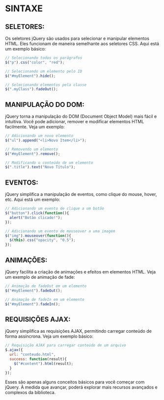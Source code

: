 # SINTAXE
## SELETORES:
Os seletores jQuery são usados para selecionar e manipular elementos HTML. Eles funcionam de maneira semelhante aos seletores CSS. Aqui está um exemplo básico:

```javascript
// Selecionando todos os parágrafos
$("p").css("color", "red");

// Selecionando um elemento pelo ID
$("#myElement").hide();

// Selecionando elementos pela classe
$(".myClass").fadeOut();
```

## MANIPULAÇÃO DO DOM:
jQuery torna a manipulação do DOM (Document Object Model) mais fácil e intuitiva. Você pode adicionar, remover e modificar elementos HTML facilmente. Veja um exemplo:

```javascript
// Adicionando um novo elemento
$("ul").append("<li>Novo Item</li>");

// Removendo um elemento
$("#myElement").remove();

// Modificando o conteúdo de um elemento
$(".title").text("Novo Título");
```

## EVENTOS:
jQuery simplifica a manipulação de eventos, como clique do mouse, hover, etc. Aqui está um exemplo:

```javascript
// Adicionando um evento de clique a um botão
$("button").click(function(){
  alert("Botão clicado!");
});

// Adicionando um evento de mouseover a uma imagem
$("img").mouseover(function(){
  $(this).css("opacity", "0.5");
});
```

## ANIMAÇÕES:
jQuery facilita a criação de animações e efeitos em elementos HTML. Veja um exemplo de animação de fade:

```javascript
// Animação de fadeOut em um elemento
$("#myElement").fadeOut();

// Animação de fadeIn em um elemento
$("#myElement").fadeIn();
```

## REQUISIÇÕES AJAX:
jQuery simplifica as requisições AJAX, permitindo carregar conteúdo de forma assíncrona. Veja um exemplo básico:

```javascript
// Requisição AJAX para carregar conteúdo de um arquivo
$.ajax({
  url: "conteudo.html",
  success: function(result){
    $("#content").html(result);
  }
});
```

Esses são apenas alguns conceitos básicos para você começar com jQuery. À medida que avançar, poderá explorar mais recursos avançados e complexos da biblioteca. 